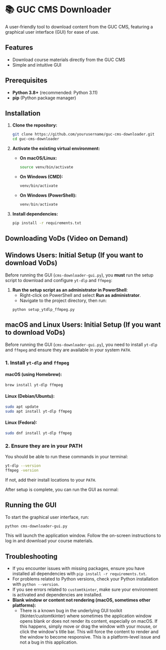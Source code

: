 # 📚 GUC CMS Downloader

A user-friendly tool to download content from the GUC CMS, featuring a graphical user interface (GUI) for ease of use.

## Features

- Download course materials directly from the GUC CMS
- Simple and intuitive GUI

## Prerequisites

- **Python 3.8+** (recommended: Python 3.11)
- **pip** (Python package manager)

## Installation

1. **Clone the repository:**

   ```bash
   git clone https://github.com/yourusername/guc-cms-downloader.git
   cd guc-cms-downloader
   ```

2. **Activate the existing virtual environment:**

   - **On macOS/Linux:**
     ```bash
     source venv/bin/activate
     ```
   - **On Windows (CMD):**
     ```cmd
     venv/bin/activate
     ```
   - **On Windows (PowerShell):**
     ```powershell
     venv/bin/activate
     ```

3. **Install dependencies:**
   ```bash
   pip install -r requirements.txt
   ```

## Downloading VoDs (Video on Demand)

## Windows Users: Initial Setup (If you want to download VoDs)

Before running the GUI (`cms-downloader-gui.py`), you **must** run the setup script to download and configure `yt-dlp` and `ffmpeg`:

1. **Run the setup script as an administrator in PowerShell**:
   - Right-click on PowerShell and select **Run as administrator**.
   - Navigate to the project directory, then run:
   ```
   python setup_ytdlp_ffmpeg.py
   ```

## macOS and Linux Users: Initial Setup (If you want to download VoDs)

Before running the GUI (`cms-downloader-gui.py`), you need to install `yt-dlp` and `ffmpeg` and ensure they are available in your system `PATH`.

### 1. Install `yt-dlp` and `ffmpeg`

#### **macOS (using Homebrew):**

```bash
brew install yt-dlp ffmpeg
```

#### **Linux (Debian/Ubuntu):**

```bash
sudo apt update
sudo apt install yt-dlp ffmpeg
```

#### **Linux (Fedora):**

```bash
sudo dnf install yt-dlp ffmpeg
```

### 2. Ensure they are in your PATH

You should be able to run these commands in your terminal:

```bash
yt-dlp --version
ffmpeg -version
```

If not, add their install locations to your `PATH`.

After setup is complete, you can run the GUI as normal:

## Running the GUI

To start the graphical user interface, run:

```bash
python cms-downloader-gui.py
```

This will launch the application window. Follow the on-screen instructions to log in and download your course materials.

## Troubleshooting

- If you encounter issues with missing packages, ensure you have installed all dependencies with `pip install -r requirements.txt`.
- For problems related to Python versions, check your Python installation with `python --version`.
- If you see errors related to `customtkinter`, make sure your environment is activated and dependencies are installed.
- **Blank window or content not rendering (macOS, sometimes other platforms):**
  - There is a known bug in the underlying GUI toolkit (tkinter/customtkinter) where sometimes the application window opens blank or does not render its content, especially on macOS. If this happens, simply move or drag the window with your mouse, or click the window's title bar. This will force the content to render and the window to become responsive. This is a platform-level issue and not a bug in this application.
